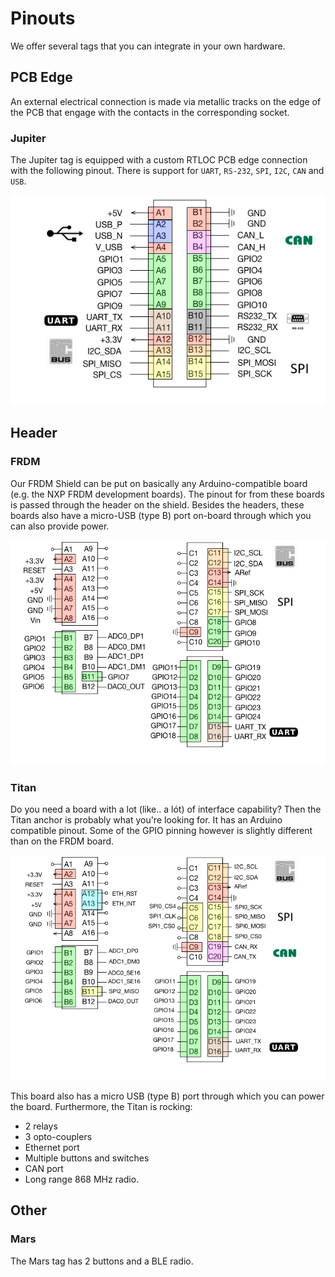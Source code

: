 # Pinouts
We offer several tags that you can integrate in your own hardware.

## PCB Edge
An external electrical connection is made via metallic tracks on the edge of the PCB that engage with the contacts in the corresponding socket.

### Jupiter
The Jupiter tag is equipped with a custom RTLOC PCB edge connection with the following pinout. There is support for `UART`, `RS-232`, `SPI`, `I2C`, `CAN` and `USB`.

![ref_pinout_jupiter](./img/ref_pinout_jupiter.png)

## Header

### FRDM
Our FRDM Shield can be put on basically any Arduino-compatible board (e.g. the NXP FRDM development boards). The pinout for from these boards is passed through the header on the shield.
Besides the headers, these boards also have a micro-USB (type B) port on-board through which you can also provide power.

![ref_pinout_frdm](./img/ref_pinout_frdm.png)

### Titan
Do you need a board with a lot (like.. a lót) of interface capability? Then the Titan anchor is probably what you're looking for. It has an Arduino compatible pinout. Some of the GPIO pinning however is slightly different than on the FRDM board.

![ref_pinout_frdm](./img/ref_pinout_titan.png)


This board also has a micro USB (type B) port through which you can power the board.
Furthermore, the Titan is rocking:
 - 2 relays
 - 3 opto-couplers
 - Ethernet port
 - Multiple buttons and switches
 - CAN port
 - Long range 868 MHz radio.

## Other
### Mars
The Mars tag has 2 buttons and a BLE radio.